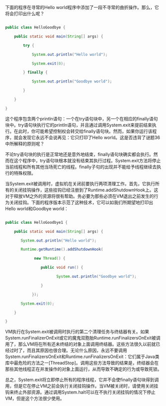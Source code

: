 下面的程序在寻常的Hello world程序中添加了一段不寻常的曲折操作。那么，它将会打印出什么呢？ 
```java  
public class HelloGoodbye {
    public static void main(String[] args) {
        try {
            System.out.println("Hello world");
            System.exit(0);
        } finally {
            System.out.println("Goodbye world");
        }
    } 
}
```
这个程序包含两个println语句：一个在try语句块中，另一个在相应的finally语句块中。try语句块执行它的println语句，并且通过调用System.exit来提前结束执行。在此时，你可能希望控制权会转交给finally语句块。然而，如果你运行该程序，就会发现它永远不会说再见：它只打印了Hello world。这是否违背了谜题36中所解释的原则呢？ 
不论try语句块的执行是正常地还是意外地结束，finally语句块确实都会执行。然而在这个程序中，try语句块根本就没有结束其执行过程。System.exit方法将停止当前线程和所有其他当场死亡的线程。finally子句的出现并不能给予线程继续去执行的特殊权限。 
当System.exit被调用时，虚拟机在关闭前要执行两项清理工作。首先，它执行所有的关闭挂钩操作，这些挂钩已经注册到了Runtime.addShutdownHook上。这对于释放VM之外的资源将很有帮助。务必要为那些必须在VM退出之前发生的行为关闭挂钩。下面的程序版本示范了这种技术，它可以如我们所期望地打印出Hello world和Goodbye world： 
```java  
public class HelloGoodbye1 {
    public static void main(String[] args) {
       System.out.println("Hello world");
       Runtime.getRuntime().addShutdownHook(
		     new Thread() {
	            public void run() {
                       System.out.println("Goodbye world");
                }
            });
       System.exit(0);
    } 
}
```
VM执行在System.exit被调用时执行的第二个清理任务与终结器有关。如果System.runFinalizerOnExit或它的魔鬼双胞胎Runtime.runFinalizersOnExit被调用了，那么VM将在所有还未终结的对象上面调用终结器。这些方法很久以前就已经过时了，而且其原因也很合理。无论什么原因，永远不要调用System.runFinalizersOnExit和Runtime.runFinalizersOnExit：它们属于Java类库中最危险的方法之一[ThreadStop]。调用这些方法导致的结果是，终结器会在那些其他线程正在并发操作的对象上面运行，从而导致不确定的行为或导致死锁。 
总之，System.exit将立即停止所有的程序线程，它并不会使finally语句块得到调用，但是它在停止VM之前会执行关闭挂钩操作。当VM被关闭时，请使用关闭挂钩来终止外部资源。通过调用System.halt可以在不执行关闭挂钩的情况下停止VM，但是这个方法很少使用。